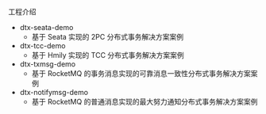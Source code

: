 工程介绍

- dtx-seata-demo
    - 基于 Seata 实现的 2PC 分布式事务解决方案案例
- dtx-tcc-demo
    - 基于 Hmily 实现的 TCC 分布式事务解决方案案例
- dtx-txmsg-demo
    - 基于 RocketMQ 的事务消息实现的可靠消息一致性分布式事务解决方案案例
- dtx-notifymsg-demo
    - 基于 RocketMQ 的普通消息实现的最大努力通知分布式事务解决方案案例